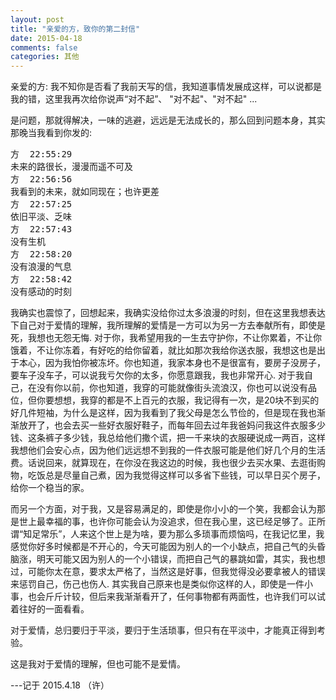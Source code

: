 ```yaml
---
layout: post
title: "亲爱的方，致你的第二封信"
date: 2015-04-18
comments: false
categories: 其他
---
```


亲爱的方:
我不知你是否看了我前天写的信，我知道事情发展成这样，可以说都是我的错，这里我再次给你说声“对不起”、 "对不起"、"对不起" ...

是问题，那就得解决，一味的逃避，远远是无法成长的，那么回到问题本身，其实那晚当我看到你发的:
<pre>
方  22:55:29
未来的路很长，漫漫而遥不可及
方  22:56:56
我看到的未来，就如同现在；也许更差
方  22:57:25
依旧平淡、乏味
方  22:57:43
没有生机
方  22:58:20
没有浪漫的气息
方  22:58:42
没有感动的时刻
</pre>
我确实也震惊了，回想起来，我确实没给你过太多浪漫的时刻，但在这里我想表达下自己对于爱情的理解，我所理解的爱情是一方可以为另一方去奉献所有，即使是死，我想也无怨无悔. 对于你，我希望用我的一生去守护你，不让你累着，不让你饿着，不让你冻着，有好吃的给你留着，就比如那次我给你送衣服，我想这也是出于本心，因为我怕你被冻坏。你也知道，我家本身也不是很富有，要房子没房子，要车子没车子，可以说我亏欠你的太多，你愿意跟我，我也非常开心. 对于我自己，在没有你以前，你也知道，我穿的可能就像街头流浪汉，你也可以说没有品位，但你要想想，我穿的都是不上百元的衣服，我记得有一次，是20块不到买的好几件短袖，为什么是这样，因为我看到了我父母是怎么节俭的，但是现在我也渐渐放开了，也会去买一些好衣服好鞋子，而每年回去过年我爸妈问我这件衣服多少钱、这条裤子多少钱，我总给他们撒个谎，把一千来块的衣服硬说成一两百，这样我想他们会安心点，因为他们远远想不到我的一件衣服可能是他们好几个月的生活费。话说回来，就算现在，在你没在我这边的时候，我也很少去买水果、去逛街购物，吃饭总是尽量自己煮，因为我觉得这样可以多省下些钱，可以早日买个房子，给你一个稳当的家。

而另一个方面，对于我，又是容易满足的，即使是你小小的一个笑，我都会认为那是世上最幸福的事，也许你可能会认为没追求，但在我心里，这已经足够了。正所谓“知足常乐”，人来这个世上是为啥，要为那么多琐事而烦恼吗，在我记忆里，我感觉你好多时候都是不开心的，今天可能因为别人的一个小缺点，把自己气的头昏脑涨，明天可能又因为别人的一个小错误，而把自己气的暴跳如雷，其实，我也想过，可能你太在意，要求太严格了，当然这是好事，但我觉得没必要拿被人的错误来惩罚自己，伤己也伤人. 其实我自己原来也是类似你这样的人，即使是一件小事，也会斤斤计较，但后来我渐渐看开了，任何事物都有两面性，也许我们可以试着往好的一面看看。

对于爱情，总归要归于平淡，要归于生活琐事，但只有在平淡中，才能真正得到考验。

这是我对于爱情的理解，但也可能不是爱情。

---记于 2015.4.18 （许）
